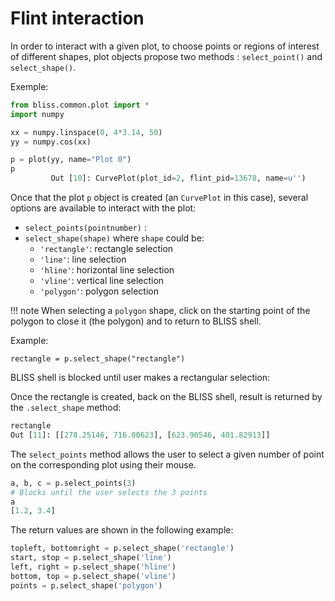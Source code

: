 
# Flint interaction

In order to interact with a given plot, to choose points or regions of interest of different shapes, plot objects propose two methods : `select_point()` and `select_shape()`.

Exemple:

```python
from bliss.common.plot import *
import numpy

xx = numpy.linspace(0, 4*3.14, 50)
yy = numpy.cos(xx)

p = plot(yy, name="Plot 0")
p
         Out [10]: CurvePlot(plot_id=2, flint_pid=13678, name=u'')
```

Once that the plot `p` object is created (an `CurvePlot` in this case), several options are available to interact with the plot:

- ``select_points(pointnumber)`` : 
- ``select_shape(shape)`` where ``shape`` could be:
     - ``'rectangle'``: rectangle selection
     - ``'line'``: line selection
     - ``'hline'``: horizontal line selection
     - ``'vline'``: vertical line selection
     - ``'polygon'``: polygon selection

!!! note
     When selecting a ``polygon`` shape, click on the starting point of the polygon to close it (the polygon) and to return to BLISS shell.

Example:

`rectangle = p.select_shape("rectangle")`

BLISS shell is blocked until user makes a rectangular selection:

Once the rectangle is created, back on the BLISS shell, result is returned by the `.select_shape` method:

```py
rectangle
Out [11]: [[278.25146, 716.00623], [623.90546, 401.82913]]
```

The ``select_points`` method allows the user to select a given number of point
on the corresponding plot using their mouse.

```python
a, b, c = p.select_points(3)
# Blocks until the user selects the 3 points
a
[1.2, 3.4]
```

The return values are shown in the following example:

```python
topleft, bottomright = p.select_shape('rectangle')
start, stop = p.select_shape('line')
left, right = p.select_shape('hline')
bottom, top = p.select_shape('vline')
points = p.select_shape('polygon')
```


